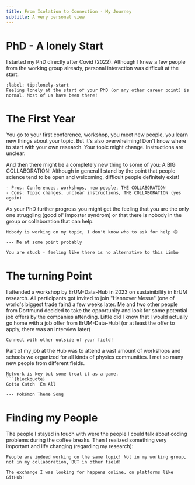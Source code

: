 ```yaml
---
title: From Isolation to Connection - My Journey
subtitle: A very personal view
---
```


# PhD - A lonely Start
I started my PhD directly after Covid (2022). 
Although I knew a few people from the working group already, personal interaction was difficult at the start. 

```{tip} New Place, New People, New Topic
:label: tip:lonely-start
Feeling lonely at the start of your PhD (or any other career point) is normal. Most of us have been there!
```

# The First Year

You go to your first conference, workshop, you meet new people, you learn new things about your topic.
But it's also overwhelming! Don't know where to start with your own research. Your topic might change. Instructions are unclear.

And then there might be a completely new thing to some of you: A BIG COLLABORATION!
Although in general I stand by the point that people science tend to be open and welcoming, difficult people definitely exist!

```{tip} A dive into the scientific community
- Pros: Conferences, workshops, new people, THE COLLABORATION
- Cons: Topic changes, unclear instructions, THE COLLABORATION (yes again)
```

As your PhD further progress you might get the feeling that you are the only one struggling (good ol' imposter syndrom) or that there
is nobody in the group or collaboration that can help. 

```{blockquote}
Nobody is working on my topic, I don't know who to ask for help 😩

--- Me at some point probably
```

```{important} The realisation
You are stuck - feeling like there is no alternative to this Limbo
```

# The turning Point

I attended a workshop by ErUM-Data-Hub in 2023 on sustainibility in ErUM research. All participants got invited to join "Hannover Messe" (one of world's biggest trade fairs) a few weeks later.
Me and two other people from Dortmund decided to take the opportunity and look for some potential job offers by the companies attending. 
Little did I know that I would actually go home with a job offer from ErUM-Data-Hub! (or at least the offer to apply, there was an interview later)

```{tip} Pro tip
Connect with other outside of your field!
```

Part of my job at the Hub was to attend a vast amount of workshops and schools we organized for all kinds of physics communities. 
I met so many new people from different fields.

```{tip} Conclusion
Network is key but some treat it as a game.
```{blockquote}
Gotta Catch 'Em All

--- Pokémon Theme Song
```

# Finding my People

The people I stayed in touch with were the people I could talk about coding problems during the coffee breaks.
Then I realized something very important and life changing (regarding my research):

```{note} Another Realisation
People are indeed working on the same topic! Not in my working group, not in my collaboration, BUT in other field!
```

```{note} The Room where it happens (-Aaron Burr, Hamilton the Musical)
The exchange I was looking for happens online, on platforms like GitHub!
```


